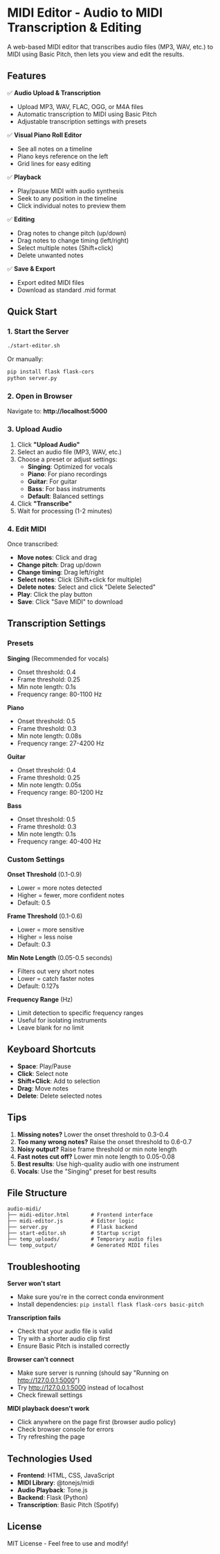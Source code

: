 # MIDI Editor - Audio to MIDI Transcription & Editing

A web-based MIDI editor that transcribes audio files (MP3, WAV, etc.) to MIDI using Basic Pitch, then lets you view and edit the results.

## Features

✅ **Audio Upload & Transcription**
- Upload MP3, WAV, FLAC, OGG, or M4A files
- Automatic transcription to MIDI using Basic Pitch
- Adjustable transcription settings with presets

✅ **Visual Piano Roll Editor**
- See all notes on a timeline
- Piano keys reference on the left
- Grid lines for easy editing

✅ **Playback**
- Play/pause MIDI with audio synthesis
- Seek to any position in the timeline
- Click individual notes to preview them

✅ **Editing**
- Drag notes to change pitch (up/down)
- Drag notes to change timing (left/right)
- Select multiple notes (Shift+click)
- Delete unwanted notes

✅ **Save & Export**
- Export edited MIDI files
- Download as standard .mid format

## Quick Start

### 1. Start the Server

```bash
./start-editor.sh
```

Or manually:
```bash
pip install flask flask-cors
python server.py
```

### 2. Open in Browser

Navigate to: **http://localhost:5000**

### 3. Upload Audio

1. Click **"Upload Audio"**
2. Select an audio file (MP3, WAV, etc.)
3. Choose a preset or adjust settings:
   - **Singing**: Optimized for vocals
   - **Piano**: For piano recordings
   - **Guitar**: For guitar
   - **Bass**: For bass instruments
   - **Default**: Balanced settings
4. Click **"Transcribe"**
5. Wait for processing (1-2 minutes)

### 4. Edit MIDI

Once transcribed:
- **Move notes**: Click and drag
- **Change pitch**: Drag up/down
- **Change timing**: Drag left/right
- **Select notes**: Click (Shift+click for multiple)
- **Delete notes**: Select and click "Delete Selected"
- **Play**: Click the play button
- **Save**: Click "Save MIDI" to download

## Transcription Settings

### Presets

**Singing** (Recommended for vocals)
- Onset threshold: 0.4
- Frame threshold: 0.25
- Min note length: 0.1s
- Frequency range: 80-1100 Hz

**Piano**
- Onset threshold: 0.5
- Frame threshold: 0.3
- Min note length: 0.08s
- Frequency range: 27-4200 Hz

**Guitar**
- Onset threshold: 0.4
- Frame threshold: 0.25
- Min note length: 0.05s
- Frequency range: 80-1200 Hz

**Bass**
- Onset threshold: 0.5
- Frame threshold: 0.3
- Min note length: 0.1s
- Frequency range: 40-400 Hz

### Custom Settings

**Onset Threshold** (0.1-0.9)
- Lower = more notes detected
- Higher = fewer, more confident notes
- Default: 0.5

**Frame Threshold** (0.1-0.6)
- Lower = more sensitive
- Higher = less noise
- Default: 0.3

**Min Note Length** (0.05-0.5 seconds)
- Filters out very short notes
- Lower = catch faster notes
- Default: 0.127s

**Frequency Range** (Hz)
- Limit detection to specific frequency ranges
- Useful for isolating instruments
- Leave blank for no limit

## Keyboard Shortcuts

- **Space**: Play/Pause
- **Click**: Select note
- **Shift+Click**: Add to selection
- **Drag**: Move notes
- **Delete**: Delete selected notes

## Tips

1. **Missing notes?** Lower the onset threshold to 0.3-0.4
2. **Too many wrong notes?** Raise the onset threshold to 0.6-0.7
3. **Noisy output?** Raise frame threshold or min note length
4. **Fast notes cut off?** Lower min note length to 0.05-0.08
5. **Best results**: Use high-quality audio with one instrument
6. **Vocals**: Use the "Singing" preset for best results

## File Structure

```
audio-midi/
├── midi-editor.html       # Frontend interface
├── midi-editor.js         # Editor logic
├── server.py              # Flask backend
├── start-editor.sh        # Startup script
├── temp_uploads/          # Temporary audio files
└── temp_output/           # Generated MIDI files
```

## Troubleshooting

**Server won't start**
- Make sure you're in the correct conda environment
- Install dependencies: `pip install flask flask-cors basic-pitch`

**Transcription fails**
- Check that your audio file is valid
- Try with a shorter audio clip first
- Ensure Basic Pitch is installed correctly

**Browser can't connect**
- Make sure server is running (should say "Running on http://127.0.0.1:5000")
- Try http://127.0.0.1:5000 instead of localhost
- Check firewall settings

**MIDI playback doesn't work**
- Click anywhere on the page first (browser audio policy)
- Check browser console for errors
- Try refreshing the page

## Technologies Used

- **Frontend**: HTML, CSS, JavaScript
- **MIDI Library**: @tonejs/midi
- **Audio Playback**: Tone.js
- **Backend**: Flask (Python)
- **Transcription**: Basic Pitch (Spotify)

## License

MIT License - Feel free to use and modify!
